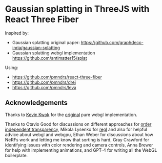 # Gaussian splatting in ThreeJS with React Three Fiber

Inspired by:

- Gaussian splatting original paper: https://github.com/graphdeco-inria/gaussian-splatting
- Gaussian splatting webgl implementation https://github.com/antimatter15/splat

Using:

- https://github.com/pmndrs/react-three-fiber
- https://github.com/pmndrs/drei
- https://github.com/pmndrs/leva

## Acknowledgements

Thanks to [Kevin Kwok](https://github.com/antimatter15) for the [original](https://github.com/antimatter15/splat) pure webgl implementation.

Thanks to Otavio Good for discussions on different approaches for [order independent transparency](https://en.wikipedia.org/wiki/Order-independent_transparency), Mikola Lysenko for [regl](http://regl.party/) and also for helpful advice about webgl and webgpu, Ethan Weber for discussions about how NeRFs work and letting me know that sorting is hard, Gray Crawford for identifying issues with color rendering and camera controls, Anna Brewer for help with implementing animations, and GPT-4 for writing all the WebGL boilerplate.
